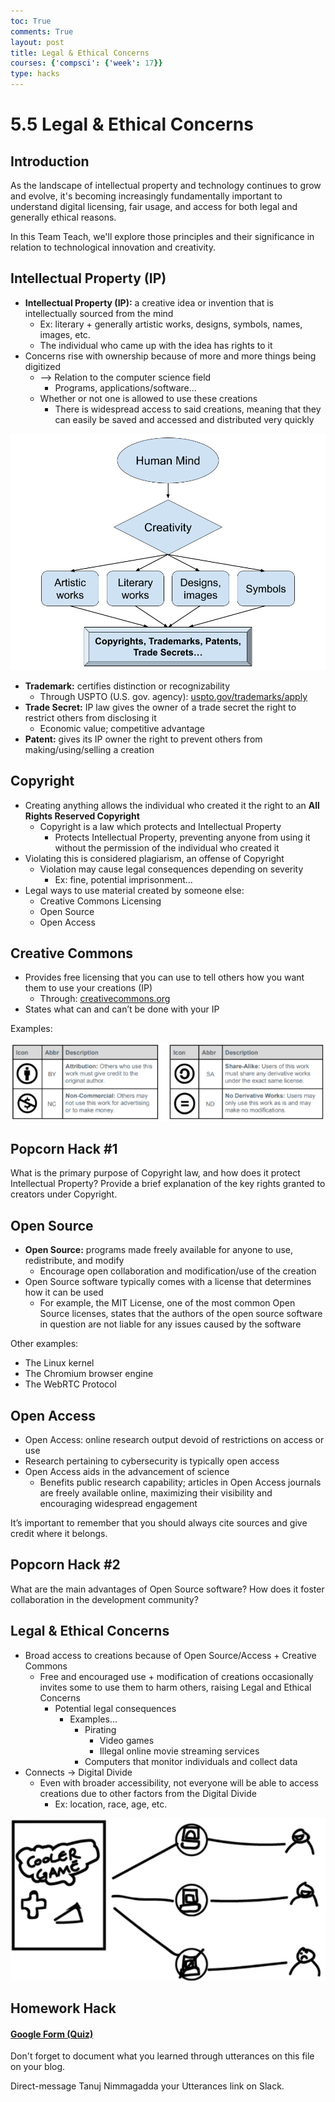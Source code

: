 ```yaml
---
toc: True
comments: True
layout: post
title: Legal & Ethical Concerns
courses: {'compsci': {'week': 17}}
type: hacks
---
```


# 5.5 Legal & Ethical Concerns

## Introduction

As the landscape of intellectual property and technology continues to grow and evolve, it's becoming increasingly fundamentally important to understand digital licensing, fair usage, and access for both legal and generally ethical reasons.

In this Team Teach, we'll explore those principles and their significance in relation to technological innovation and creativity.

## Intellectual Property (IP)

- **Intellectual Property (IP):** a creative idea or invention that is intellectually sourced from the mind
    - Ex: literary + generally artistic works, designs, symbols, names, images, etc.
    - The individual who came up with the idea has rights to it
- Concerns rise with ownership because of more and more things being digitized
    - --> Relation to the computer science field
        - Programs, applications/software…
    - Whether or not one is allowed to use these creations
        - There is widespread access to said creations, meaning that they can easily be saved and accessed and distributed very quickly

<img src="https://github.com/tuckergol/student2/blob/main/images/IP%20Diagram.png?raw=true">

- **Trademark:** certifies distinction or recognizability
    - Through USPTO (U.S. gov. agency): [uspto.gov/trademarks/apply](https://www.uspto.gov/trademarks/apply)
- **Trade Secret:** IP law gives the owner of a trade secret the right to restrict others from disclosing it
    - Economic value; competitive advantage
- **Patent:** gives its IP owner the right to prevent others from making/using/selling a creation

## Copyright

- Creating anything allows the individual who created it the right to an **All Rights Reserved Copyright**
    - Copyright is a law which protects and Intellectual Property
        - Protects Intellectual Property, preventing anyone from using it without the permission of the individual who created it
- Violating this is considered plagiarism, an offense of Copyright
    - Violation may cause legal consequences depending on severity
        - Ex: fine, potential imprisonment…
- Legal ways to use material created by someone else:
    - Creative Commons Licensing
    - Open Source
    - Open Access

## Creative Commons

- Provides free licensing that you can use to tell others how you want them to use your creations (IP)
    - Through: [creativecommons.org](https://creativecommons.org/)
- States what can and can’t be done with your IP

Examples:

<img src="https://github.com/tuckergol/student2/blob/main/images/Copyright%20Examples.png?raw=true">

## Popcorn Hack #1

What is the primary purpose of Copyright law, and how does it protect Intellectual Property? Provide a brief explanation of the key rights granted to creators under Copyright.

## Open Source
- **Open Source:** programs made freely available for anyone to use, redistribute, and modify
    - Encourage open collaboration and modification/use of the creation
- Open Source software typically comes with a license that determines how it can be used
    - For example, the MIT License, one of the most common Open Source licenses, states that the authors of the open source software in question are not liable for any issues caused by the software

Other examples:
- The Linux kernel
- The Chromium browser engine
- The WebRTC Protocol

## Open Access
- Open Access: online research output devoid of restrictions on access or use
- Research pertaining to cybersecurity is typically open access
- Open Access aids in the advancement of science
    - Benefits public research capability; articles in Open Access journals are freely available online, maximizing their visibility and encouraging widespread engagement

It’s important to remember that you should always cite sources and give credit where it belongs.

## Popcorn Hack #2

What are the main advantages of Open Source software? How does it foster collaboration in the development community?

## Legal & Ethical Concerns

- Broad access to creations because of Open Source/Access + Creative Commons
    - Free and encouraged use + modification of creations occasionally invites some to use them to harm others, raising Legal and Ethical Concerns
        - Potential legal consequences
            - Examples…
                - Pirating
                    - Video games
                    - Illegal online movie streaming services
                - Computers that monitor individuals and collect data
- Connects → Digital Divide
    - Even with broader accessibility, not everyone will be able to access creations due to other factors from the Digital Divide
        - Ex: location, race, age, etc.

<img src="https://github.com/tuckergol/student2/blob/main/images/Legal%20and%20Ethical%20Diagram.png?raw=true">

## Homework Hack

#### [Google Form (Quiz)](https://docs.google.com/forms/d/e/1FAIpQLSdbVlNG-KRIOsdhpqm9DBcdtxqDefy9GF1qi4kdIWgvH8bbbg/viewform?usp=sf_link)

Don't forget to document what you learned through utterances on this file on your blog.

Direct-message Tanuj Nimmagadda your Utterances link on Slack.
